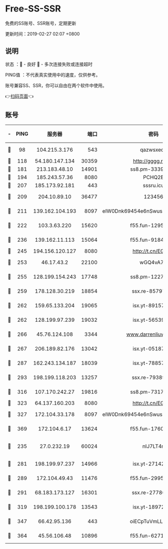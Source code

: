 # Free-SS-SSR

免费的SS账号、SSR账号，定期更新

更新时间：2019-02-27 02:07 +0800

## 说明

状态     ：🙂 - 良好 🙁 - 多次连接失败或连接超时

PING值   ：不代表真实使用中的速度，仅供参考。

账号兼容SS、SSR，你可以自由在两个软件中使用。

👉[扫码页面](https://liesauer.github.io/free-ss-ssr.github.io/)👈

## 账号

|-|PING|服务器|端口|密码|加密方式|区域|
|:----:|:----:|:-----:|-----:|:----:|:----:|:----:|
|🙂|98|104.215.3.176|543|qazwsxedc|aes-256-gcm|JP|
|🙂|118|54.180.147.134|30359|http://gggg.rocks|chacha20|KR|
|🙂|181|213.183.48.10|14901|ss8.pm-33399389|rc4-md5|RU|
|🙂|194|185.243.57.36|8080|PCHQ2E|rc4-md5|US|
|🙂|207|185.173.92.181|443|sssru.icu|rc4-md5|RU|
|🙂|209|204.10.89.10|36477|123456|aes-256-cfb|US|
|🙂|211|139.162.104.193|8097|eIW0Dnk69454e6nSwuspv9DmS201tQ0D|aes-256-cfb|JP|
|🙂|222|103.3.63.220|15620|f55.fun-12950229|aes-256-cfb|SG|
|🙂|236|139.162.11.113|15064|f55.fun-91846921|aes-256-cfb|SG|
|🙂|245|194.156.120.127|8080|http://t.cn/EGJIyrl|rc4-md5|RU|
|🙂|253|46.17.43.2|22100|wGQ4vA7D|aes-256-gcm|RU|
|🙂|255|128.199.154.243|17748|ss8.pm-12277718|aes-256-cfb|SG|
|🙂|259|178.128.30.219|18854|ssx.re-85797399|aes-256-cfb|SG|
|🙂|262|159.65.133.204|19065|isx.yt-89157560|aes-256-cfb|SG|
|🙂|262|128.199.97.239|19032|isx.yt-56539543|aes-256-cfb|SG|
|🙂|266|45.76.124.108|3344|www.darrenliuwei.com|aes-256-cfb|AU|
|🙂|267|206.189.82.176|13042|isx.yt-05187143|aes-256-cfb|SG|
|🙂|287|162.243.134.187|18039|isx.yt-78857409|aes-256-cfb|US|
|🙂|293|198.199.118.203|13257|ssx.re-79389209|aes-256-cfb|US|
|🙂|316|107.170.242.27|19816|ss8.pm-73178882|aes-256-cfb|US|
|🙂|323|64.137.160.203|8080|http://t.cn/EGJIyrl|rc4-md5|CA|
|🙂|327|172.104.33.178|8097|eIW0Dnk69454e6nSwuspv9DmS201tQ0D|aes-256-cfb|SG|
|🙂|369|172.104.6.17|13624|f55.fun-17607418|aes-256-cfb|US|
|🙂|235|27.0.232.19|60024|nIJ7LT4n|xchacha20-ietf-poly1305|HK|
|🙂|281|198.199.97.237|14966|isx.yt-27142882|aes-256-cfb|US|
|🙂|289|172.104.49.43|11476|f55.fun-29951648|aes-256-cfb|SG|
|🙂|291|68.183.173.127|16301|ssx.re-27780597|aes-256-cfb|US|
|🙂|319|198.199.100.178|13543|isx.yt-18972855|aes-256-cfb|US|
|🙂|347|66.42.95.136|443|oiECpTuVmLLxk4Ts|aes-256-cfb|US|
|🙁|364|45.56.106.48|10896|f55.fun-62719865|aes-256-cfb|US|
